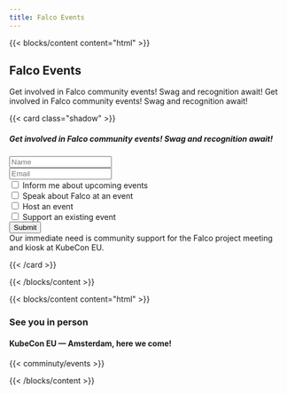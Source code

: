 ```yaml
---
title: Falco Events
---
```


{{< blocks/content content="html" >}}

<div class="col-md-6 d-flex flex-column">
<h2>Falco Events</h2>
<p>Get involved in Falco community events! Swag and recognition await! Get involved in Falco community events! Swag and recognition await!</p>
</div>

<div class="col-md-6 d-flex flex-column">
{{< card class="shadow" >}}
<h5>Get involved in Falco community events! Swag and recognition await!</h5>
<form>
  <div class="form-group mb-2">
    <label class="d-none" for="inputName"></label>
    <input type="text" class="form-control" id="inputName" aria-describedby="nameHelp" placeholder="Name">
  </div>
  <div class="form-group">
    <label class="d-none" for="inputPassword"></label>
    <input type="email" class="form-control" id="inputPassword" placeholder="Email">
  </div>
  <div class="form-check mt-3">
    <input type="checkbox" class="form-check-input" id="informEvents">
    <label class="form-check-label" for="informEvents">Inform me about upcoming events</label>
  </div>
  <div class="form-check mt-3">
    <input type="checkbox" class="form-check-input" id="speakEvents">
    <label class="form-check-label" for="speakEvents">Speak about Falco at an event</label>
  </div>
  <div class="form-check mt-3">
    <input type="checkbox" class="form-check-input" id="hostEvents">
    <label class="form-check-label" for="hostEvents">Host an event</label>
  </div>
  <div class="form-check mt-3">
    <input type="checkbox" class="form-check-input" id="supportEvents">
    <label class="form-check-label" for="supportEvents">Support an existing event</label>
  </div>
  <button type="submit" class="btn btn-primary mt-3 w-100">Submit</button>
  <div class="card card-sm td-box--info mt-4">
    <div class="card-body">
      <div class="card-text h-100 w-100">
        Our immediate need is community support for the Falco project meeting and kiosk at KubeCon EU.
      </div>
    </div>
  </div>
</form>
{{< /card >}}
</div>

{{< /blocks/content >}}

{{< blocks/content content="html" >}}
<h3>See you in person</h3>

<h4 class="text-primary">KubeCon EU — Amsterdam, here we come!</h3>

{{< comminuty/events >}}

{{< /blocks/content >}}

